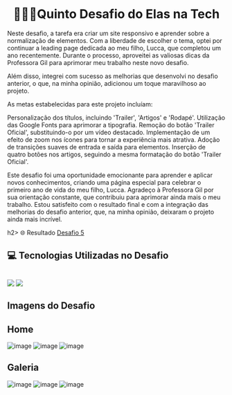 <div align="center"> <h1> 👩🏾‍💻Quinto Desafio do Elas na Tech</h1> </div>


Neste desafio, a tarefa era criar um site responsivo e aprender sobre a normalização de elementos. Com a liberdade de escolher o tema, optei por continuar a leading page dedicada ao meu filho, Lucca, que completou um ano recentemente. Durante o processo, aproveitei as valiosas dicas da Professora Gil para aprimorar meu trabalho neste novo desafio.

Além disso, integrei com sucesso as melhorias que desenvolvi no desafio anterior, o que, na minha opinião, adicionou um toque maravilhoso ao projeto.

As metas estabelecidas para este projeto incluíam:

Personalização dos títulos, incluindo 'Trailer', 'Artigos' e 'Rodapé'.
Utilização das Google Fonts para aprimorar a tipografia.
Remoção do botão 'Trailer Oficial', substituindo-o por um vídeo destacado.
Implementação de um efeito de zoom nos ícones para tornar a experiência mais atrativa.
Adoção de transições suaves de entrada e saída para elementos.
Inserção de quatro botões nos artigos, seguindo a mesma formatação do botão 'Trailer Oficial'.

Este desafio foi uma oportunidade emocionante para aprender e aplicar novos conhecimentos, criando uma página especial para celebrar o primeiro ano de vida do meu filho, Lucca. Agradeço à Professora Gil por sua orientação constante, que contribuiu para aprimorar ainda mais o meu trabalho. Estou satisfeito com o resultado final e com a integração das melhorias do desafio anterior, que, na minha opinião, deixaram o projeto ainda mais incrível.

h2> 🌐 Resultado </h2> 
<a href="https://kathllynsantos.github.io/Elas-Na-Tech-Desafio5/" target="_blank"> Desafio 5</a>

<h2> 💻 Tecnologias Utilizadas no Desafio</h2>

<div stayle="display: inline_block"><br/>
<img src= "https://img.shields.io/badge/HTML5-E34F26?style=for-the-badge&logo=html5&logoColor=white"/>
<img src= "https://img.shields.io/badge/CSS3-1572B6?style=for-the-badge&logo=css3&logoColor=white"/>
</div>
<h2> Imagens do Desafio </h2>

## Home
![image](https://github.com/KathllynSantos/Elas-Na-Tech-Desafio5/assets/120657741/b611c04d-1229-4f98-967b-a6441df8f67e)
![image](https://github.com/KathllynSantos/Elas-Na-Tech-Desafio5/assets/120657741/2e0a75aa-163d-4674-ae6c-8d857e8c56bd)
![image](https://github.com/KathllynSantos/Elas-Na-Tech-Desafio5/assets/120657741/2981639a-f710-4d4e-9be7-32f4052299b9)


## Galeria
![image](https://github.com/KathllynSantos/Elas-Na-Tech-Desafio5/assets/120657741/b77ec49f-fb74-42f6-9a42-87a08f43243c)
![image](https://github.com/KathllynSantos/Elas-Na-Tech-Desafio5/assets/120657741/deb25a60-28b2-40b0-a285-eb68e9cd54c1)
![image](https://github.com/KathllynSantos/Elas-Na-Tech-Desafio5/assets/120657741/5d0db701-d935-4a4e-9006-48e7bd42aa3e)









